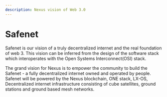 ```yaml
---
description: Nexus vision of Web 3.0
---
```


# Safenet

Safenet is our vision of a truly decentralized internet and the real foundation of web 3. This vision  can be inferred from the design of the software stack which interoperates with the Open Systems Interconnect(OSI) stack.

The grand vision for Nexus is to empower the community to build the Safenet - a fully decentralized internet owned and operated by people. Safenet will be powered by the Nexus blockchain, ONE stack, LX-OS, Decentralized internet infrastructure consisting of cube satellites, ground stations and ground based mesh networks.
